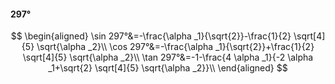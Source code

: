 #### 297°

$$
\begin{aligned}
\sin 297°&=-\frac{\alpha _1}{\sqrt{2}}-\frac{1}{2} \sqrt[4]{5} \sqrt{\alpha _2}\\
\cos 297°&=-\frac{\alpha _1}{\sqrt{2}}+\frac{1}{2} \sqrt[4]{5} \sqrt{\alpha _2}\\
\tan 297°&=-1-\frac{4 \alpha _1}{-2 \alpha _1+\sqrt{2} \sqrt[4]{5} \sqrt{\alpha _2}}\\
\end{aligned}
$$

